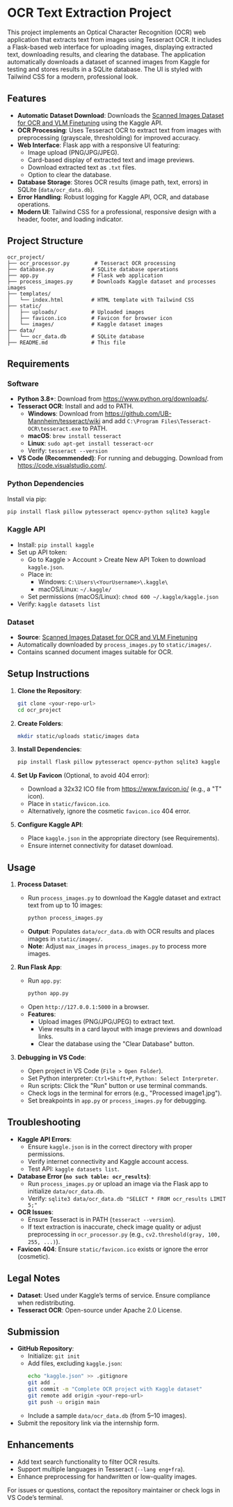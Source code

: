 # OCR Text Extraction Project

This project implements an Optical Character Recognition (OCR) web application that extracts text from images using Tesseract OCR. It includes a Flask-based web interface for uploading images, displaying extracted text, downloading results, and clearing the database. The application automatically downloads a dataset of scanned images from Kaggle for testing and stores results in a SQLite database. The UI is styled with Tailwind CSS for a modern, professional look.

## Features
- **Automatic Dataset Download**: Downloads the [Scanned Images Dataset for OCR and VLM Finetuning](https://www.kaggle.com/datasets/suvroo/scanned-images-dataset-for-ocr-and-vlm-finetuning) using the Kaggle API.
- **OCR Processing**: Uses Tesseract OCR to extract text from images with preprocessing (grayscale, thresholding) for improved accuracy.
- **Web Interface**: Flask app with a responsive UI featuring:
  - Image upload (PNG/JPG/JPEG).
  - Card-based display of extracted text and image previews.
  - Download extracted text as `.txt` files.
  - Option to clear the database.
- **Database Storage**: Stores OCR results (image path, text, errors) in SQLite (`data/ocr_data.db`).
- **Error Handling**: Robust logging for Kaggle API, OCR, and database operations.
- **Modern UI**: Tailwind CSS for a professional, responsive design with a header, footer, and loading indicator.

## Project Structure
```
ocr_project/
├── ocr_processor.py        # Tesseract OCR processing
├── database.py            # SQLite database operations
├── app.py                 # Flask web application
├── process_images.py      # Downloads Kaggle dataset and processes images
├── templates/
│   └── index.html         # HTML template with Tailwind CSS
├── static/
│   ├── uploads/           # Uploaded images
│   ├── favicon.ico        # Favicon for browser icon
│   └── images/            # Kaggle dataset images
├── data/
│   └── ocr_data.db        # SQLite database
├── README.md              # This file
```

## Requirements
### Software
- **Python 3.8+**: Download from https://www.python.org/downloads/.
- **Tesseract OCR**: Install and add to PATH.
  - **Windows**: Download from https://github.com/UB-Mannheim/tesseract/wiki and add `C:\Program Files\Tesseract-OCR\tesseract.exe` to PATH.
  - **macOS**: `brew install tesseract`
  - **Linux**: `sudo apt-get install tesseract-ocr`
  - Verify: `tesseract --version`
- **VS Code (Recommended)**: For running and debugging. Download from https://code.visualstudio.com/.

### Python Dependencies
Install via pip:
```bash
pip install flask pillow pytesseract opencv-python sqlite3 kaggle
```

### Kaggle API
- Install: `pip install kaggle`
- Set up API token:
  - Go to Kaggle > Account > Create New API Token to download `kaggle.json`.
  - Place in:
    - Windows: `C:\Users\<YourUsername>\.kaggle\`
    - macOS/Linux: `~/.kaggle/`
  - Set permissions (macOS/Linux): `chmod 600 ~/.kaggle/kaggle.json`
- Verify: `kaggle datasets list`

### Dataset
- **Source**: [Scanned Images Dataset for OCR and VLM Finetuning](https://www.kaggle.com/datasets/suvroo/scanned-images-dataset-for-ocr-and-vlm-finetuning)
- Automatically downloaded by `process_images.py` to `static/images/`.
- Contains scanned document images suitable for OCR.

## Setup Instructions
1. **Clone the Repository**:
   ```bash
   git clone <your-repo-url>
   cd ocr_project
   ```

2. **Create Folders**:
   ```bash
   mkdir static/uploads static/images data
   ```

3. **Install Dependencies**:
   ```bash
   pip install flask pillow pytesseract opencv-python sqlite3 kaggle
   ```

4. **Set Up Favicon** (Optional, to avoid 404 error):
   - Download a 32x32 ICO file from https://www.favicon.io/ (e.g., a "T" icon).
   - Place in `static/favicon.ico`.
   - Alternatively, ignore the cosmetic `favicon.ico` 404 error.

5. **Configure Kaggle API**:
   - Place `kaggle.json` in the appropriate directory (see Requirements).
   - Ensure internet connectivity for dataset download.

## Usage
1. **Process Dataset**:
   - Run `process_images.py` to download the Kaggle dataset and extract text from up to 10 images:
     ```bash
     python process_images.py
     ```
   - **Output**: Populates `data/ocr_data.db` with OCR results and places images in `static/images/`.
   - **Note**: Adjust `max_images` in `process_images.py` to process more images.

2. **Run Flask App**:
   - Run `app.py`:
     ```bash
     python app.py
     ```
   - Open `http://127.0.0.1:5000` in a browser.
   - **Features**:
     - Upload images (PNG/JPG/JPEG) to extract text.
     - View results in a card layout with image previews and download links.
     - Clear the database using the "Clear Database" button.

3. **Debugging in VS Code**:
   - Open project in VS Code (`File > Open Folder`).
   - Set Python interpreter: `Ctrl+Shift+P`, `Python: Select Interpreter`.
   - Run scripts: Click the "Run" button or use terminal commands.
   - Check logs in the terminal for errors (e.g., "Processed image1.jpg").
   - Set breakpoints in `app.py` or `process_images.py` for debugging.

## Troubleshooting
- **Kaggle API Errors**:
  - Ensure `kaggle.json` is in the correct directory with proper permissions.
  - Verify internet connectivity and Kaggle account access.
  - Test API: `kaggle datasets list`.
- **Database Error (`no such table: ocr_results`)**:
  - Run `process_images.py` or upload an image via the Flask app to initialize `data/ocr_data.db`.
  - Verify: `sqlite3 data/ocr_data.db "SELECT * FROM ocr_results LIMIT 5;"`
- **OCR Issues**:
  - Ensure Tesseract is in PATH (`tesseract --version`).
  - If text extraction is inaccurate, check image quality or adjust preprocessing in `ocr_processor.py` (e.g., `cv2.threshold(gray, 100, 255, ...)`).
- **Favicon 404**: Ensure `static/favicon.ico` exists or ignore the error (cosmetic).

## Legal Notes
- **Dataset**: Used under Kaggle’s terms of service. Ensure compliance when redistributing.
- **Tesseract OCR**: Open-source under Apache 2.0 License.

## Submission
- **GitHub Repository**:
  - Initialize: `git init`
  - Add files, excluding `kaggle.json`:
    ```bash
    echo "kaggle.json" >> .gitignore
    git add .
    git commit -m "Complete OCR project with Kaggle dataset"
    git remote add origin <your-repo-url>
    git push -u origin main
    ```
  - Include a sample `data/ocr_data.db` (from 5–10 images).
- Submit the repository link via the internship form.

## Enhancements
- Add text search functionality to filter OCR results.
- Support multiple languages in Tesseract (`--lang eng+fra`).
- Enhance preprocessing for handwritten or low-quality images.

For issues or questions, contact the repository maintainer or check logs in VS Code’s terminal.
